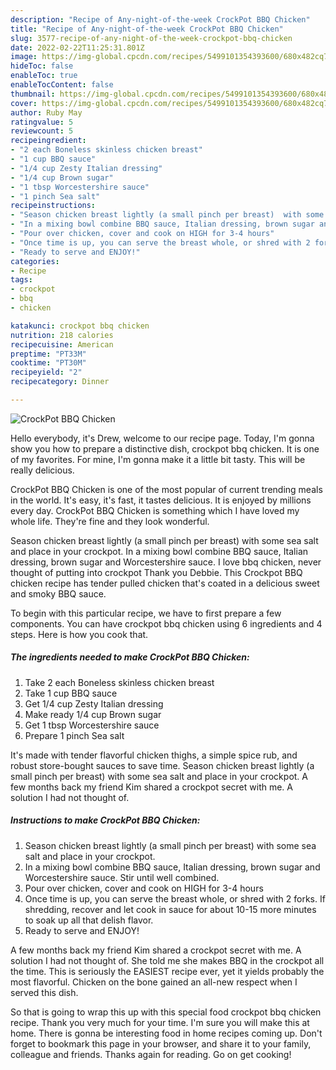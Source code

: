 ```yaml
---
description: "Recipe of Any-night-of-the-week CrockPot BBQ Chicken"
title: "Recipe of Any-night-of-the-week CrockPot BBQ Chicken"
slug: 3577-recipe-of-any-night-of-the-week-crockpot-bbq-chicken
date: 2022-02-22T11:25:31.801Z
image: https://img-global.cpcdn.com/recipes/5499101354393600/680x482cq70/crockpot-bbq-chicken-recipe-main-photo.jpg
hideToc: false
enableToc: true
enableTocContent: false
thumbnail: https://img-global.cpcdn.com/recipes/5499101354393600/680x482cq70/crockpot-bbq-chicken-recipe-main-photo.jpg
cover: https://img-global.cpcdn.com/recipes/5499101354393600/680x482cq70/crockpot-bbq-chicken-recipe-main-photo.jpg
author: Ruby May
ratingvalue: 5
reviewcount: 5
recipeingredient:
- "2 each Boneless skinless chicken breast"
- "1 cup BBQ sauce"
- "1/4 cup Zesty Italian dressing"
- "1/4 cup Brown sugar"
- "1 tbsp Worcestershire sauce"
- "1 pinch Sea salt"
recipeinstructions:
- "Season chicken breast lightly (a small pinch per breast)  with some sea salt and place in your crockpot."
- "In a mixing bowl combine BBQ sauce, Italian dressing, brown sugar and Worcestershire sauce. Stir until well combined."
- "Pour over chicken, cover and cook on HIGH for 3-4 hours"
- "Once time is up, you can serve the breast whole, or shred with 2 forks. If shredding, recover and let cook in sauce for about 10-15 more minutes to soak up all that delish flavor."
- "Ready to serve and ENJOY!"
categories:
- Recipe
tags:
- crockpot
- bbq
- chicken

katakunci: crockpot bbq chicken 
nutrition: 218 calories
recipecuisine: American
preptime: "PT33M"
cooktime: "PT30M"
recipeyield: "2"
recipecategory: Dinner

---
```



![CrockPot BBQ Chicken](https://img-global.cpcdn.com/recipes/5499101354393600/680x482cq70/crockpot-bbq-chicken-recipe-main-photo.jpg)

Hello everybody, it's Drew, welcome to our recipe page. Today, I'm gonna show you how to prepare a distinctive dish, crockpot bbq chicken. It is one of my favorites. For mine, I'm gonna make it a little bit tasty. This will be really delicious.

CrockPot BBQ Chicken is one of the most popular of current trending meals in the world. It's easy, it's fast, it tastes delicious. It is enjoyed by millions every day. CrockPot BBQ Chicken is something which I have loved my whole life. They're fine and they look wonderful.

Season chicken breast lightly (a small pinch per breast) with some sea salt and place in your crockpot. In a mixing bowl combine BBQ sauce, Italian dressing, brown sugar and Worcestershire sauce. I love bbq chicken, never thought of putting into crockpot Thank you Debbie. This Crockpot BBQ chicken recipe has tender pulled chicken that&#39;s coated in a delicious sweet and smoky BBQ sauce.


To begin with this particular recipe, we have to first prepare a few components. You can have crockpot bbq chicken using 6 ingredients and 4 steps. Here is how you cook that.

<!--inarticleads1-->

##### The ingredients needed to make CrockPot BBQ Chicken:

1. Take 2 each Boneless skinless chicken breast
1. Take 1 cup BBQ sauce
1. Get 1/4 cup Zesty Italian dressing
1. Make ready 1/4 cup Brown sugar
1. Get 1 tbsp Worcestershire sauce
1. Prepare 1 pinch Sea salt


It&#39;s made with tender flavorful chicken thighs, a simple spice rub, and robust store-bought sauces to save time. Season chicken breast lightly (a small pinch per breast) with some sea salt and place in your crockpot. A few months back my friend Kim shared a crockpot secret with me. A solution I had not thought of. 

<!--inarticleads2-->

##### Instructions to make CrockPot BBQ Chicken:

1. Season chicken breast lightly (a small pinch per breast)  with some sea salt and place in your crockpot.
1. In a mixing bowl combine BBQ sauce, Italian dressing, brown sugar and Worcestershire sauce. Stir until well combined.
1. Pour over chicken, cover and cook on HIGH for 3-4 hours
1. Once time is up, you can serve the breast whole, or shred with 2 forks. If shredding, recover and let cook in sauce for about 10-15 more minutes to soak up all that delish flavor.
1. Ready to serve and ENJOY!

A few months back my friend Kim shared a crockpot secret with me. A solution I had not thought of. She told me she makes BBQ in the crockpot all the time. This is seriously the EASIEST recipe ever, yet it yields probably the most flavorful. Chicken on the bone gained an all-new respect when I served this dish. 

So that is going to wrap this up with this special food crockpot bbq chicken recipe. Thank you very much for your time. I'm sure you will make this at home. There is gonna be interesting food in home recipes coming up. Don't forget to bookmark this page in your browser, and share it to your family, colleague and friends. Thanks again for reading. Go on get cooking!
